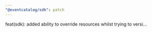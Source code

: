 ```yaml
---
"@eventcatalog/sdk": patch
---
```


feat(sdk): added ability to override resources whilst trying to versi…
